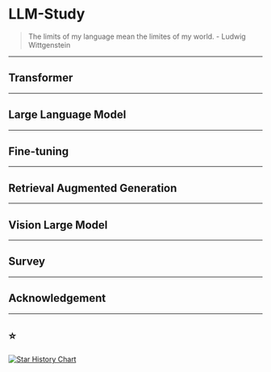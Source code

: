 # LLM-Study


> The limits of my language mean the limites of my world. - Ludwig Wittgenstein

---
## Transformer

---
## Large Language Model

---
## Fine-tuning

---
## Retrieval Augmented Generation

---
## Vision Large Model

---
## Survey

---
## Acknowledgement

---
## ⭐

[![Star History Chart](https://api.star-history.com/svg?repos=Jingkou1012/LLM-Study)](https://star-history.com/#Jingkou1012/LLM-Study)
